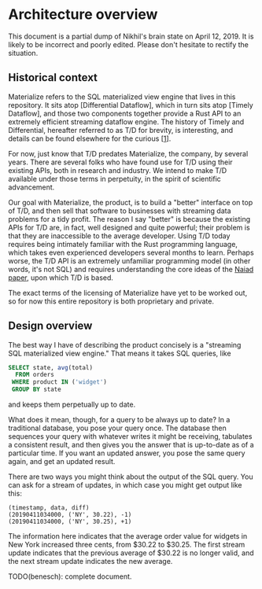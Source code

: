 # Architecture overview

This document is a partial dump of Nikhil's brain state on April 12, 2019. It is
likely to be incorrect and poorly edited. Please don't hesitate to rectify the
situation.

## Historical context

Materialize refers to the SQL materialized view engine that lives in this
repository. It sits atop [Differential Dataflow], which in turn sits atop
[Timely Dataflow], and those two components together provide a Rust API to an
extremely efficient streaming dataflow engine. The history of Timely and
Differential, hereafter referred to as T/D for brevity, is interesting, and
details can be found elsewhere for the curious [[1]].

For now, just know that T/D predates Materialize, the company, by several
years. There are several folks who have found use for T/D using their existing
APIs, both in research and industry. We intend to make T/D available under those
terms in perpetuity, in the spirit of scientific advancement.

Our goal with Materialize, the product, is to build a "better" interface on top
of T/D, and then sell that software to businesses with streaming data problems
for a tidy profit. The reason I say "better" is because the existing APIs for
T/D are, in fact, well designed and quite powerful; their problem is that they
are inaccessible to the average developer. Using T/D today requires being
intimately familiar with the Rust programming language, which takes even
experienced developers several months to learn. Perhaps worse, the T/D API is an
extremely unfamiliar programming model (in other words, it's not SQL) and
requires understanding the core ideas of the [Naiad paper], upon which T/D is
based.

The exact terms of the licensing of Materialize have yet to be worked out, so
for now this entire repository is both proprietary and private.

[1]: https://paper.dropbox.com/doc/Materialize-Product--AbHSqqXlN5YNKHiYEXm3EKyNAg-eMbfh2QTOCPrU7drExDCm
[Naiad paper]: http://sigops.org/s/conferences/sosp/2013/papers/p439-murray.pdf

## Design overview

The best way I have of describing the product concisely is a "streaming SQL
materialized view engine." That means it takes SQL queries, like

```sql
SELECT state, avg(total)
  FROM orders
 WHERE product IN ('widget')
 GROUP BY state
```

and keeps them perpetually up to date.

What does it mean, though, for a query to be always up to date? In a traditional
database, you pose your query once. The database then sequences your query with
whatever writes it might be receiving, tabulates a consistent result, and then
gives you the answer that is up-to-date as of a particular time. If you want
an updated answer, you pose the same query again, and get an updated result.

There are two ways you might think about
the output of the SQL query. You can ask for a stream of updates, in which case
you might get output like this:

```
(timestamp, data, diff)
(20190411034000, ('NY', 30.22), -1)
(20190411034000, ('NY', 30.25), +1)
```

The information here indicates that the average order value for widgets in New
York increased three cents, from $30.22 to $30.25. The first stream update
indicates that the previous average of $30.22 is no longer valid, and the next
stream update indicates the new average.

TODO(benesch): complete document.
